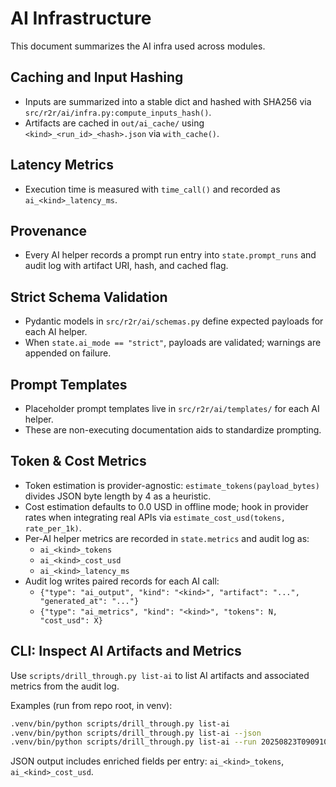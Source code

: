 # AI Infrastructure

This document summarizes the AI infra used across modules.

## Caching and Input Hashing

- Inputs are summarized into a stable dict and hashed with SHA256 via `src/r2r/ai/infra.py:compute_inputs_hash()`.
- Artifacts are cached in `out/ai_cache/` using `<kind>_<run_id>_<hash>.json` via `with_cache()`.

## Latency Metrics

- Execution time is measured with `time_call()` and recorded as `ai_<kind>_latency_ms`.

## Provenance

- Every AI helper records a prompt run entry into `state.prompt_runs` and audit log with artifact URI, hash, and cached flag.

## Strict Schema Validation

- Pydantic models in `src/r2r/ai/schemas.py` define expected payloads for each AI helper.
- When `state.ai_mode == "strict"`, payloads are validated; warnings are appended on failure.

## Prompt Templates

- Placeholder prompt templates live in `src/r2r/ai/templates/` for each AI helper.
- These are non-executing documentation aids to standardize prompting.

## Token & Cost Metrics

- Token estimation is provider-agnostic: `estimate_tokens(payload_bytes)` divides JSON byte length by 4 as a heuristic.
- Cost estimation defaults to 0.0 USD in offline mode; hook in provider rates when integrating real APIs via `estimate_cost_usd(tokens, rate_per_1k)`.
- Per-AI helper metrics are recorded in `state.metrics` and audit log as:
  - `ai_<kind>_tokens`
  - `ai_<kind>_cost_usd`
  - `ai_<kind>_latency_ms`
- Audit log writes paired records for each AI call:
  - `{"type": "ai_output", "kind": "<kind>", "artifact": "...", "generated_at": "..."}`
  - `{"type": "ai_metrics", "kind": "<kind>", "tokens": N, "cost_usd": X}`

## CLI: Inspect AI Artifacts and Metrics

Use `scripts/drill_through.py list-ai` to list AI artifacts and associated metrics from the audit log.

Examples (run from repo root, in venv):

```bash
.venv/bin/python scripts/drill_through.py list-ai
.venv/bin/python scripts/drill_through.py list-ai --json
.venv/bin/python scripts/drill_through.py list-ai --run 20250823T090910Z
```

JSON output includes enriched fields per entry: `ai_<kind>_tokens`, `ai_<kind>_cost_usd`.
